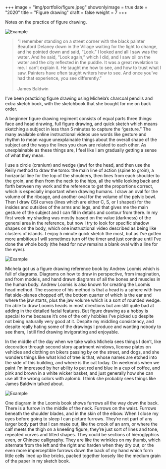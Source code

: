 +++
image = "img/portfolio/figure.jpeg"
showonlyimage = true
date = "2020"
title = "Figure drawing"
draft = false
weight = 7
+++

Notes on the practice of figure drawing.
<!--more-->

![Example](/img/portfolio/res/figure3.png)

>“I remember standing on a street corner with the black painter Beauford Delaney down in the Village waiting for the light to change, and he pointed down and said, “Look.” I looked and all I saw was the water. And he said, “Look again,” which I did, and I saw oil on the water and the city reflected in the puddle. It was a great revelation to me. I can’t explain it. He taught me how to see, and how to trust what I saw. Painters have often taught writers how to see. And once you’ve had that experience, you see differently.”
\
\
James Baldwin

I’ve been practicing figure drawing using Michela’s charcoal pencils and extra sketch book, with the sketchbook that she bought for me on back order.

A beginner figure drawing regiment consists of equal parts three things: face and head drawing, full figure drawing, and quick sketch which means sketching a subject in less than 5 minutes to capture the “gesture.” The many available online instructional videos use words like gesture and rhythm to mean vague unexplainable things about the overall shape of the subject and the ways the lines you draw are related to each other. As unexplainable as these things are, I feel like I am gradually getting a sense of what they mean.

I use a circle (cranium) and wedge (jaw) for the head, and then use the Reilly method to draw the torso: the main line of action (spine to groin), a horizontal line for the top of the shoulders, then lines from each shoulder to the groin, and then from the neck to the hips, all the while looking back and forth between my work and the reference to get the proportions correct, which is especially important when drawing humans. I draw an oval for the volume of the ribcage, and another oval for the volume of the pelvic bowl. Then I draw CSI curves (lines which are either C, S, or I shaped) for the insides and outsides of the arms and legs, and that gives me the main gesture of the subject and I can fill in details and contour from there. In my first week my shading was mostly based on the value (darkness) of the general area in the reference, but now I try to look for specific shadow shapes on the body, which one instructional video described as being like clusters of islands. I enjoy 5 minute quick sketch the most, but as I’ve gotten more ambitious I will sometimes turn off the timer and just continue until I’ve done the whole body (the head for now remains a blank oval with a line for the eyes).

![Example](/img/portfolio/res/figure1.jpeg)

Michela got us a figure drawing reference book by Andrew Loomis which is full of diagrams. Diagrams on how to draw in perspective, from imagination, and from models, and hand drawn diagrams of all the bones and muscles in the human body. Andrew Loomis is also known for creating the Loomis head method. The essence of his method is that a head is a sphere with two flat side-planes chopped off, the bottom quarter of which is the ear and where the jaw starts, plus the jaw volume which is a sort of rounded wedge. I’m able to draw Loomis heads in most directions but am still quite bad at adding in the detailed facial features. But figure drawing as a hobby is special to me because it’s one of the only hobbies I’ve picked up despite not being naturally very good at it. Despite my middling consistency, and despite really hating some of the drawings I produce and wanting nobody to see them, I still find drawing invigorating and enjoyable.

In the middle of the day when we take walks Michela sees things I don’t, like decoration through second story apartment windows, license plates on vehicles and clothing on bikers passing by on the street, and dogs, and she wonders things like what kind of tree is that, whose names are etched into the side of this building, and where is the cat today. On weekends when we paint I’m impressed by her ability to put red and blue in a cup of coffee, and pink and brown in a white wicker basket, and just generally how she can use all the wrong colors with aplomb. I think she probably sees things like James Baldwin talked about.

![Example](/img/portfolio/res/figure2.jpeg)

One diagram in the Loomis book shows furrows all the way down the back. There is a furrow in the middle of the neck. Furrows on the waist. Furrows beneath the shoulder blades, and in the skin of the elbow. When I close my eyes before going to sleep I can picture furrows. They’re not part of any larger body part that I can make out, like the crook of an arm, or where the calf meets the thigh on a kneeling figure, they’re just sort of lines and tone, repeated curves and tilted shapes. They could be sections of hieroglyphics even, or Chinese calligraphy. They are like the wrinkles on my thumb, which alternate from the left and the right and harden when they dry out, or the even more imperceptible furrows down the back of my hand which form little cells lined up like bricks, packed together loosely like the medium grain of the paper in my sketch book.
